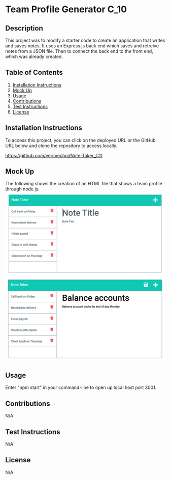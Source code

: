   # Team Profile Generator C_10
  
  ## Description
  This project was to modify a starter code to create an application that writes and saves notes. It uses an Express.js back end which saves and retreive notes from a JSON file. Then to connect the back end to the front end, which was already created.

  ## Table of Contents
  1. [ Installation Instructions ](#installationInstructions)
  2. [ Mock Up ](#mockUp)
  3. [ Usage ](#usage)
  4. [ Contributions ](#contributions)
  5. [ Test Instructions ](#testInstructions)
  6. [ License ](#license)

  <a name="installationInstructions"></a>
  ## Installation Instructions
  To access this project, you can click on the deployed URL or the GitHub URL below and clone the repository to access locally.

  https://github.com/yerimechoi/Note-Taker_C11

  <a name="mockUp"></a>
  ## Mock Up
  The following shows the creation of an HTML file that shows a team profile through node js. 
  ![MockUp](./Assets/11-express-homework-demo-01.png)
  ![MockUp](./Assets/11-express-homework-demo-02.png)

  <a name="usage"></a>
  ## Usage
  Enter "npm start" in your command-line to open up local host port 3001.

  <a name="contributions"></a>
  ## Contributions
  N/A

  <a name="testInstructions"></a>
  ## Test Instructions
  N/A

  <a name="license"></a>
  ## License
  N/A
  